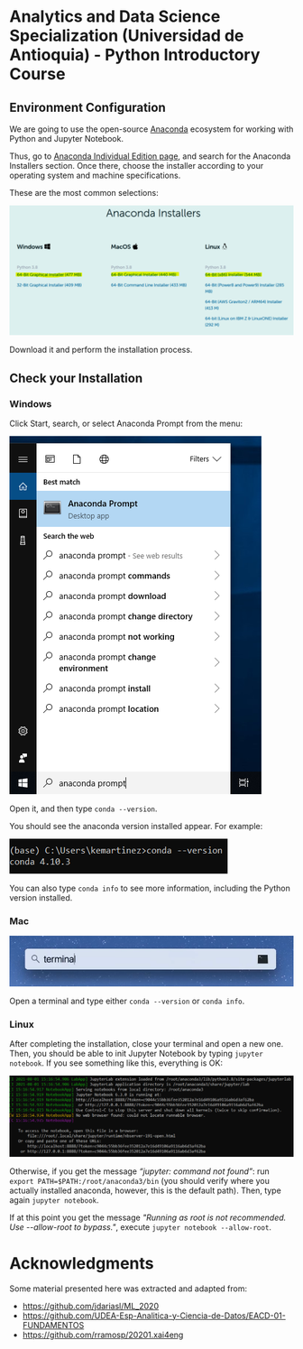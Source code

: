# Analytics and Data Science Specialization (Universidad de Antioquia) - Python Introductory Course

## Environment Configuration

We are going to use the open-source [Anaconda](https://www.anaconda.com/) ecosystem for working with Python and Jupyter Notebook.

Thus, go to [Anaconda Individual Edition page](https://www.anaconda.com/products/individual), and search for the Anaconda Installers section. Once there, choose the installer according to your operating system and machine specifications.

These are the most common selections:

![](images/anaconda_installers.png?raw=true)

Download it and perform the installation process.

## Check your Installation

### Windows

Click Start, search, or select Anaconda Prompt from the menu:

![](images/verify_windows_1.png?raw=true)

Open it, and then type `conda --version`.

You should see the anaconda version installed appear. For example:

![](images/verify_windows_2.png?raw=true)

You can also type `conda info` to see more information, including the Python version installed.

### Mac

![](images/verify_mac_1.png?raw=true)

Open a terminal and type either `conda --version` or `conda info`.

### Linux

After completing the installation, close your terminal and open a new one. Then, you should be able to init Jupyter Notebook by typing `jupyter notebook`. If you see something like this, everything is OK:

![](images/verify_linux_1.png?raw=true)

Otherwise, if you get the message *“jupyter: command not found”*: run `export PATH=$PATH:/root/anaconda3/bin` (you should verify where you actually installed anaconda, however, this is the default path). Then, type again `jupyter notebook`.

If at this point you get the message *"Running as root is not recommended. Use --allow-root to bypass."*, execute `jupyter notebook --allow-root`.

# Acknowledgments

Some material presented here was extracted and adapted from:

- https://github.com/jdariasl/ML_2020
- https://github.com/UDEA-Esp-Analitica-y-Ciencia-de-Datos/EACD-01-FUNDAMENTOS 
- https://github.com/rramosp/20201.xai4eng
